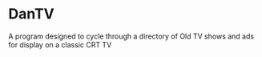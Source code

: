 # DanTV
A program designed to cycle through a directory of Old TV shows and ads for display on a classic CRT TV
